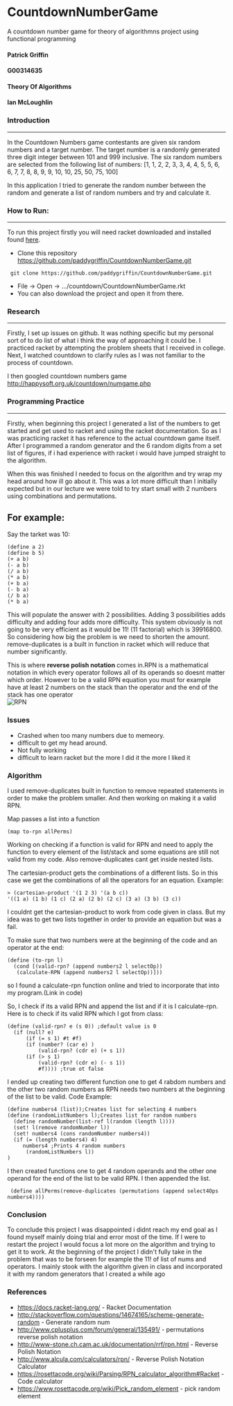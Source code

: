 # CountdownNumberGame
A countdown number game for theory of algorithmns project using functional programming
#### Patrick Griffin
#### G00314635
#### Theory Of Algorithms
#### Ian McLoughlin

### Introduction
--------------------
In the Countdown Numbers game contestants are given six random numbers
and a target number. The target number is a randomly generated three digit
integer between 101 and 999 inclusive. The six random numbers are selected
from the following list of numbers:
[1, 1, 2, 2, 3, 3, 4, 4, 5, 5, 6, 6, 7, 7, 8, 8, 9, 9, 10, 10, 25, 50, 75, 100]

In this application I tried to generate the random number between the random and generate a
list of random numbers and try and calculate it.

### How to Run:
----------------------
To run this project firstly you will need racket downloaded and installed found [here](http://racket-lang.org/download/).
- Clone this repository https://github.com/paddygriffin/CountdownNumberGame.git
```
 git clone https://github.com/paddygriffin/CountdownNumberGame.git
 ```
- File -> Open -> .../countdown/CountdownNumberGame.rkt
- You can also download the project and open it from there.

### Research
--------------------
Firstly, I set up issues on github. It was nothing specific but my personal sort of
to do list of what i think the way of approaching it could be.
I practiced racket by attempting the problem sheets that I received in college.
Next, I watched countdown to clarify rules as I was not familiar to the process of countdown.

I then googled countdown numbers game http://happysoft.org.uk/countdown/numgame.php

### Programming Practice
------------------------
Firstly, when beginning this project I generated a list of the numbers to get started 
and get used to racket and using the racket documentation. So as I was practicing racket it has 
reference to the actual countdown game itself.
 After I programmed a random generator and the 6 random digits from
a set list of figures,  if i had experience with
racket i would have jumped straight to the algorithm. 

When this was finished I needed to focus on the algorithm and try wrap
my head around how ill go about it. This was a lot more difficult than I initially expected but 
in our lecture we were told to try start small with 2 numbers using combinations and permutations.

For example:
------------
Say the tarket was 10:
```racket
(define a 2)
(define b 5)
(+ a b)
(- a b)
(/ a b)
(* a b)
(+ b a)
(- b a)
(/ b a)
(* b a)
```

This will populate the answer with 2 possibilities.
Adding 3 possibilities adds difficulty and adding four adds more difficulty. This system obviously is not going to be very
efficient as it would be 11! (11 factorial) which is 39916800. So considering how big the problem is we need to shorten the amount.
remove-duplicates is a built in function in racket which will reduce that number significantly.


This is where **reverse polish notation** comes in.RPN is a mathematical notation in which every operator follows all of its operands so 
doesnt matter which order. However to be a valid RPN equation you must for example have at least 2 numbers on the stack than the operator and the end of the stack has one operator  
![RPN](https://github.com/paddygriffin/CountdownNumberGame/blob/master/image/RPN.jpg "Reverse Polish Notation example")

### Issues
- Crashed when too many numbers due to memeory.
- difficult to get my head around.
- Not fully working
- difficult to learn racket but the more I did it the more I liked it

### Algorithm 
I used remove-duplicates built in function to remove repeated statements in order
to make the problem smaller. And then working on making it a valid RPN.

Map passes a list into a function
```racket
(map to-rpn allPerms)
```

Working on checking if a function is valid for RPN and need to apply the function to 
every element of the list/stack and some equations are still not valid from my code. Also
remove-duplicates cant get inside nested lists.

The cartesian-product gets the combinations of a different lists. So in this case we get the 
combinations of all the operators for an equation. 
Example:

```racket
> (cartesian-product '(1 2 3) '(a b c))
'((1 a) (1 b) (1 c) (2 a) (2 b) (2 c) (3 a) (3 b) (3 c))
```

I couldnt get the cartesian-product to work from code given in class. But my idea was to get two lists together
in order to provide an equation but was a fail.

To make sure that two numbers were at the beginning of the code and an operator at the end:
```racket
(define (to-rpn l)
  (cond [(valid-rpn? (append numbers2 l selectOp))
   (calculate-RPN (append numbers2 l selectOp))]))
```

 so I found a calculate-rpn function online and tried
to incorporate that into my program.(Link in code)

So, I check if its a valid RPN and append the list and if it is I calculate-rpn.
Here is to check if its valid RPN which I got from class:
```racket
(define (valid-rpn? e (s 0)) ;default value is 0
  (if (null? e)
      (if (= s 1) #t #f)
      (if (number? (car e) )
          (valid-rpn? (cdr e) (+ s 1))
      (if (> s 1)
          (valid-rpn? (cdr e) (- s 1))
          #f)))) ;true ot false
```

I ended up creating two different function one to get 4 rabdom numbers and the other two random numbers as
RPN needs two numbers at the beginning of the list to be valid.
Code Example:
```racket
(define numbers4 (list));Creates list for selecting 4 numbers
(define (randomListNumbers l);Creates list for random numbers  
  (define randomNumber(list-ref l(random (length l))))  
  (set! l(remove randomNumber l)) 
  (set! numbers4 (cons randomNumber numbers4))  
  (if (= (length numbers4) 4)
     numbers4 ;Prints 4 random numbers
      (randomListNumbers l))
)
```

I then created functions one to get 4 random operands and the other one operand for the end
of the list to be valid RPN. I then appended the list.

```racket
 (define allPerms(remove-duplicates (permutations (append select4Ops numbers4))))
```

### Conclusion
To conclude this project I was disappointed i didnt reach my end goal as I found myself mainly doing trial and error most of the
time. If I were to restart the project I would focus a lot more on the algorithm and trying to get it to work. At the beginning of the 
project I didn't fully take in the problem that was to be forseen for example the 11! of list of nums and operators. I mainly stook with the algorithm given in class and incorporated it with my random generators that I created a while ago


### References
- https://docs.racket-lang.org/ - Racket Documentation
- http://stackoverflow.com/questions/14674165/scheme-generate-random   -  Generate random num
- http://www.cplusplus.com/forum/general/135491/ - permutations reverse polish notation
- http://www-stone.ch.cam.ac.uk/documentation/rrf/rpn.html - Reverse Polish Notation
- http://www.alcula.com/calculators/rpn/ - Reverse Polish Notation Calculator
- https://rosettacode.org/wiki/Parsing/RPN_calculator_algorithm#Racket - Code calculator
- https://www.rosettacode.org/wiki/Pick_random_element - pick random element
